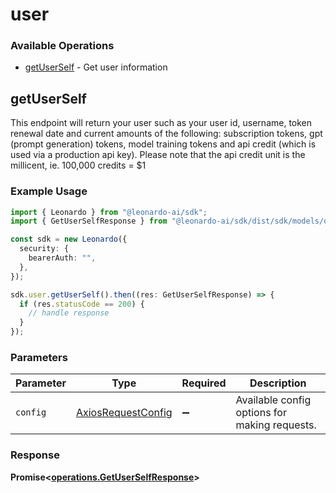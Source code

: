 # user

### Available Operations

* [getUserSelf](#getuserself) - Get user information

## getUserSelf

This endpoint will return your user such as your user id, username, token renewal date and current amounts of the following: subscription tokens, gpt (prompt generation) tokens, model training tokens and api credit (which is used via a production api key). Please note that the api credit unit is the millicent, ie. 100,000 credits = $1

### Example Usage

```typescript
import { Leonardo } from "@leonardo-ai/sdk";
import { GetUserSelfResponse } from "@leonardo-ai/sdk/dist/sdk/models/operations";

const sdk = new Leonardo({
  security: {
    bearerAuth: "",
  },
});

sdk.user.getUserSelf().then((res: GetUserSelfResponse) => {
  if (res.statusCode == 200) {
    // handle response
  }
});
```

### Parameters

| Parameter                                                    | Type                                                         | Required                                                     | Description                                                  |
| ------------------------------------------------------------ | ------------------------------------------------------------ | ------------------------------------------------------------ | ------------------------------------------------------------ |
| `config`                                                     | [AxiosRequestConfig](https://axios-http.com/docs/req_config) | :heavy_minus_sign:                                           | Available config options for making requests.                |


### Response

**Promise<[operations.GetUserSelfResponse](../../models/operations/getuserselfresponse.md)>**

